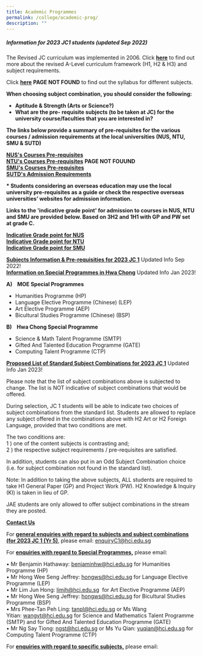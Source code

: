 ```yaml
---
title: Academic Programmes
permalink: /college/academic-prog/
description: ""
---
```

##### Information for 2023 JC1 students (updated Sep 2022)

The Revised JC curriculum was implemented in 2006. Click&nbsp;**[here](https://www.moe.gov.sg/post-secondary/a-level-curriculum-and-subject-syllabuses)**&nbsp;to find out more about the revised A-Level curriculum framework (H1, H2 &amp; H3) and subject requirements.

Click&nbsp;**[here](https://www.seab.gov.sg/home/examinations/gce-a-level/a-level-syllabuses-examined-for-school-candidates-2022)** **PAGE NOT FOUND**&nbsp;to find out the syllabus for different subjects.

**When choosing subject combination, you should consider the following:**
*   **Aptitude &amp; Strength (Arts or Science?)**
*   **What are the pre- requisite subjects (to be taken at JC) for the university course/faculties that you are interested in?**

**The links below provide a summary of pre-requisites for the various courses / admission requirements at the local universities (NUS, NTU, SMU &amp; SUTD)**

**[NUS's Courses Pre-requisites](http://www.nus.edu.sg/oam/apply-to-nus/A-levels-admissions-req-to-NUS.html)**<br>
**[NTU's Courses Pre-requisites](http://admissions.ntu.edu.sg/UndergraduateAdmissions/Pages/ALevel.aspx)** **PAGE NOT FOUUND**<br>
**[SMU's Courses Pre-requisites](http://admissions.smu.edu.sg/admissions-requirements/singapore-cambridge-gce-a-level)**<br>
**[SUTD's Admission Requirements](http://www.sutd.edu.sg/Admissions/Undergraduate/Application/Admissions-Requirements/Singapore-Cambridge-GCE-A-Level)**

**\* Students considering an overseas education may use the local university pre-requisites as a guide or check the respective overseas universities’ websites for admission information.**

**Links to the 'indicative grade point' for admission to courses in NUS, NTU and SMU are provided below. Based on 3H2 and 1H1 with GP and PW set at grade C.**

**[Indicative Grade point for NUS](http://www.nus.edu.sg/oam/gradeprofile/sprogramme-igp.html)**<br>  **[Indicative Grade point for NTU](https://www.ntu.edu.sg/admissions/undergraduate/indicative-grade-profile)**<br> 
**[Indicative Grade point for SMU](https://admissions.smu.edu.sg/admissions-requirements/indicative-grade-profile)**

**[Subjects Information &amp; Pre-requisities for 2023 JC 1](/files/a_level_subjects_info_for_2023_jc_1_final_16_sep22_c094b530ad.pdf)** Updated Info&nbsp;Sep 2022! <br>
**[Information on Special Programmes in Hwa Chong](/files/special_programme_2023_jan_2b1fa41cce.pdf)** Updated Info&nbsp;Jan 2023!

**A)&nbsp;&nbsp;&nbsp; MOE Special Programmes**
*   Humanities Programme (HP)
*   Language Elective Programme (Chinese) (LEP)
*   Art Elective Programme (AEP)
*   Bicultural Studies Programme (Chinese) (BSP)

**B)&nbsp;&nbsp;&nbsp; Hwa Chong Special Programme**
*   Science &amp; Math Talent Programme (SMTP)
*   Gifted And Talented Education Programme (GATE)
*   Computing Talent Programme (CTP)

**[Proposed List of Standard Subject Combinations for 2023 JC 1](/files/hci_college_standard_subject_combinations_for_2023_jan_jc_1_final_ee1e16480e.pdf)** Updated Info&nbsp;Jan 2023!

Please note that the list of subject combinations above is subjected to change. The list is NOT indicative of subject combinations that would be offered.

During selection, JC 1 students will be able to indicate two choices of subject combinations from the standard list. Students are allowed to replace any subject offered in the combinations above with H2 Art or H2 Foreign Language, provided that two conditions are met.

The two conditions are:<br>
1 ) one of the content subjects is contrasting and; <br>
2 ) the respective subject requirements / pre-requisites are satisfied.

In addition, students can also put in an Odd Subject Combination choice (i.e. for subject combination not found in the standard list).

Note: In addition to taking the above subjects, ALL students are required to take H1 General Paper (GP) and Project Work (PW). H2 Knowledge &amp; Inquiry (KI) is taken in lieu of GP.

JAE students are only allowed to offer subject combinations in the stream they are posted.

<b><u>Contact Us</u></b>

For&nbsp;<b><u>general enquiries with regard to subjects and subject combinations (for 2023 JC 1 (Yr 5)</u></b>, please email:&nbsp;[enquiryC1@hci.edu.sg](mailto:enquiryC1@hci.edu.sg)

For <b><u>enquiries with regard to Special Programmes,</u></b> please email:

• Mr Benjamin Hathaway:&nbsp;[benjaminhw@hci.edu.sg](mailto:benjaminhw@hci.edu.sg)&nbsp;for Humanities Programme (HP)  
• Mr Hong Wee Seng Jeffrey:&nbsp;[hongws@hci.edu.sg](mailto:hongws@hci.edu.sg)&nbsp;for Language Elective Programme (LEP)  
• Mr Lim Jun Hong:&nbsp;[limjh@hci.edu.sg](mailto:limjh@hci.edu.sg)&nbsp;&nbsp;for Art Elective Programme (AEP)  
•&nbsp;Mr Hong Wee Seng Jeffrey:&nbsp;[hongws@hci.edu.sg](mailto:hongws@hci.edu.sg)&nbsp;for Bicultural Studies Programme (BSP)  
• Mrs Phee-Tan Peh Ling:&nbsp;[tanpl@hci.edu.sg](mailto:tanpl@hci.edu.sg)&nbsp;or Ms Wang Yitian:&nbsp;[wangyt@hci.edu.sg](mailto:wangyt@hci.edu.sg)&nbsp;for Science and Mathematics Talent Programme (SMTP) and for Gifted And Talented Education Programme (GATE)  
• Mr Ng Say Tiong:&nbsp;[ngst@hci.edu.sg](mailto:ngst@hci.edu.sg)&nbsp;or Ms Yu Qian:&nbsp;[yuqian@hci.edu.sg](mailto:yuqian@hci.edu.sg)&nbsp;for Computing Talent Programme (CTP)

For <b><u>enquiries with regard to specific subjects,</u></b> please email:
